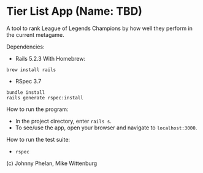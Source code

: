 # Tier List App (Name: TBD)

A tool to rank League of Legends Champions by how well they perform in the current metagame.

Dependencies:
* Rails 5.2.3
With Homebrew:
```
brew install rails
```
* RSpec 3.7
```
bundle install
rails generate rspec:install
```

How to run the program:
* In the project directory, enter `rails s`.
* To see/use the app, open your browser and navigate to `localhost:3000`.

How to run the test suite:
* `rspec`

(c) Johnny Phelan, Mike Wittenburg
